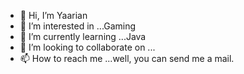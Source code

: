 - 👋 Hi, I’m Yaarian
- 👀 I’m interested in ...Gaming
- 🌱 I’m currently learning ...Java
- 💞️ I’m looking to collaborate on ...
- 📫 How to reach me ...well, you can send me a mail.

<!---
devil419/devil419 is a ✨ special ✨ repository because its `README.md` (this file) appears on your GitHub profile.
You can click the Preview link to take a look at your changes.
--->

